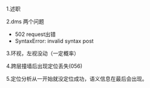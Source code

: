 1.述职

2.dms 两个问题

- 502 request出错
- SyntaxError: invalid syntax  post

3.环视，左视没动（一定概率）

4.跨层撞墙后出现定位丢失(056)

5.定位分析从一开始就没定位成功，语义信息在最后会出现。
